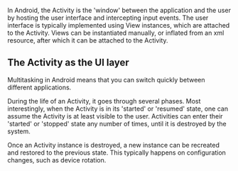 In Android, the Activity is the 'window' between the application and the user by
hosting the user interface and intercepting input events.
The user interface is typically implemented using View instances, which are
attached to the Activity.
Views can be instantiated manually, or inflated from an xml resource, after
which it can be attached to the Activity.

## The Activity as the UI layer

Multitasking in Android means that you can switch quickly between different
applications.

During the life of an Activity, it goes through several phases.
Most interestingly, when the Activity is in its 'started' or 'resumed' state,
one can assume the Activity is at least visible to the user.
Activities can enter their 'started' or 'stopped' state any number of times,
until it is destroyed by the system.



Once an Activity instance is destroyed, a new instance can be recreated and
restored to the previous state.
This typically happens on configuration changes, such as device rotation.




